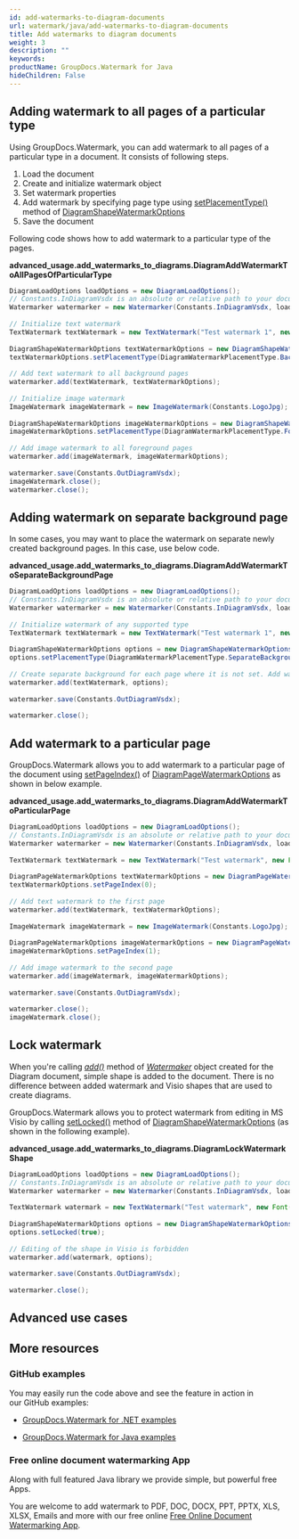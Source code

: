 ```yaml
---
id: add-watermarks-to-diagram-documents
url: watermark/java/add-watermarks-to-diagram-documents
title: Add watermarks to diagram documents
weight: 3
description: ""
keywords: 
productName: GroupDocs.Watermark for Java
hideChildren: False
---
```

## Adding watermark to all pages of a particular type

Using GroupDocs.Watermark, you can add watermark to all pages of a particular type in a document. It consists of following steps.

1.  Load the document
2.  Create and initialize watermark object
3.  Set watermark properties
4.  Add watermark by specifying page type using [setPlacementType()](https://apireference.groupdocs.com/watermark/java/com.groupdocs.watermark.options/DiagramShapeWatermarkOptions#setPlacementType(int)) method of [DiagramShapeWatermarkOptions](https://apireference.groupdocs.com/watermark/java/com.groupdocs.watermark.options/DiagramShapeWatermarkOptions)
5.  Save the document

Following code shows how to add watermark to a particular type of the pages.

**advanced\_usage.add\_watermarks\_to\_diagrams.DiagramAddWatermarkToAllPagesOfParticularType**

```java
DiagramLoadOptions loadOptions = new DiagramLoadOptions();                                               
// Constants.InDiagramVsdx is an absolute or relative path to your document. Ex: "C:\\Docs\\diagram.vsdx"
Watermarker watermarker = new Watermarker(Constants.InDiagramVsdx, loadOptions);                         
                                                                                                         
// Initialize text watermark                                                                             
TextWatermark textWatermark = new TextWatermark("Test watermark 1", new Font("Calibri", 19));            
                                                                                                         
DiagramShapeWatermarkOptions textWatermarkOptions = new DiagramShapeWatermarkOptions();                  
textWatermarkOptions.setPlacementType(DiagramWatermarkPlacementType.BackgroundPages);                    
                                                                                                         
// Add text watermark to all background pages                                                            
watermarker.add(textWatermark, textWatermarkOptions);                                                    
                                                                                                         
// Initialize image watermark                                                                            
ImageWatermark imageWatermark = new ImageWatermark(Constants.LogoJpg);                                   
                                                                                                         
DiagramShapeWatermarkOptions imageWatermarkOptions = new DiagramShapeWatermarkOptions();                 
imageWatermarkOptions.setPlacementType(DiagramWatermarkPlacementType.ForegroundPages);                   
                                                                                                         
// Add image watermark to all foreground pages                                                           
watermarker.add(imageWatermark, imageWatermarkOptions);                                                  
                                                                                                         
watermarker.save(Constants.OutDiagramVsdx);                                                              
imageWatermark.close();                                                                                  
watermarker.close();                                                                                   
```

## Adding watermark on separate background page

In some cases, you may want to place the watermark on separate newly created background pages. In this case, use below code.

**advanced\_usage.add\_watermarks\_to\_diagrams.DiagramAddWatermarkToSeparateBackgroundPage**

```java
DiagramLoadOptions loadOptions = new DiagramLoadOptions();                                               
// Constants.InDiagramVsdx is an absolute or relative path to your document. Ex: "C:\\Docs\\diagram.vsdx"
Watermarker watermarker = new Watermarker(Constants.InDiagramVsdx, loadOptions);                         
                                                                                                         
// Initialize watermark of any supported type                                                            
TextWatermark textWatermark = new TextWatermark("Test watermark 1", new Font("Calibri", 19));            
                                                                                                         
DiagramShapeWatermarkOptions options = new DiagramShapeWatermarkOptions();                               
options.setPlacementType(DiagramWatermarkPlacementType.SeparateBackgrounds);                             
                                                                                                         
// Create separate background for each page where it is not set. Add watermark to it.                    
watermarker.add(textWatermark, options);                                                                 
                                                                                                         
watermarker.save(Constants.OutDiagramVsdx);                                                              
                                                                                                         
watermarker.close();                                                                                     
```

## Add watermark to a particular page

GroupDocs.Watermark allows you to add watermark to a particular page of the document using [setPageIndex()](https://apireference.groupdocs.com/watermark/java/com.groupdocs.watermark.options/DiagramPageWatermarkOptions#setPageIndex(int)) of [DiagramPageWatermarkOptions](https://apireference.groupdocs.com/watermark/java/com.groupdocs.watermark.options/DiagramPageWatermarkOptions) as shown in below example.

**advanced\_usage.add\_watermarks\_to\_diagrams.DiagramAddWatermarkToParticularPage**

```java
DiagramLoadOptions loadOptions = new DiagramLoadOptions();                                               
// Constants.InDiagramVsdx is an absolute or relative path to your document. Ex: "C:\\Docs\\diagram.vsdx"
Watermarker watermarker = new Watermarker(Constants.InDiagramVsdx, loadOptions);                         
                                                                                                         
TextWatermark textWatermark = new TextWatermark("Test watermark", new Font("Calibri", 19));              
                                                                                                         
DiagramPageWatermarkOptions textWatermarkOptions = new DiagramPageWatermarkOptions();                    
textWatermarkOptions.setPageIndex(0);                                                                    
                                                                                                         
// Add text watermark to the first page                                                                  
watermarker.add(textWatermark, textWatermarkOptions);                                                    
                                                                                                         
ImageWatermark imageWatermark = new ImageWatermark(Constants.LogoJpg);                                   
                                                                                                         
DiagramPageWatermarkOptions imageWatermarkOptions = new DiagramPageWatermarkOptions();                   
imageWatermarkOptions.setPageIndex(1);                                                                   
                                                                                                         
// Add image watermark to the second page                                                                
watermarker.add(imageWatermark, imageWatermarkOptions);                                                  
                                                                                                         
watermarker.save(Constants.OutDiagramVsdx);                                                              
                                                                                                         
watermarker.close();                                                                                     
imageWatermark.close();                                                                                  
```

## Lock watermark

When you're calling [*add()*](https://apireference.groupdocs.com/watermark/java/com.groupdocs.watermark/Watermarker#add(com.groupdocs.watermark.Watermark)) method of *[Watermaker](https://apireference.groupdocs.com/watermark/java/com.groupdocs.watermark/Watermarker)* object created for the Diagram document, simple shape is added to the document. There is no difference between added watermark and Visio shapes that are used to create diagrams.

GroupDocs.Watermark allows you to protect watermark from editing in MS Visio by calling [setLocked()](https://apireference.groupdocs.com/watermark/java/com.groupdocs.watermark.options/DiagramWatermarkOptions#setLocked(boolean)) method of [DiagramShapeWatermarkOptions](https://apireference.groupdocs.com/watermark/java/com.groupdocs.watermark.options/DiagramShapeWatermarkOptions) (as shown in the following example).

**advanced\_usage.add\_watermarks\_to\_diagrams.DiagramLockWatermarkShape**

```java
DiagramLoadOptions loadOptions = new DiagramLoadOptions();                                                
// Constants.InDiagramVsdx is an absolute or relative path to your document. Ex: "C:\\Docs\\diagram.vsdx" 
Watermarker watermarker = new Watermarker(Constants.InDiagramVsdx, loadOptions);                          
                                                                                                          
TextWatermark watermark = new TextWatermark("Test watermark", new Font("Arial", 19));                     
                                                                                                          
DiagramShapeWatermarkOptions options = new DiagramShapeWatermarkOptions();                                
options.setLocked(true);                                                                                  
                                                                                                          
// Editing of the shape in Visio is forbidden                                                             
watermarker.add(watermark, options);                                                                      
                                                                                                          
watermarker.save(Constants.OutDiagramVsdx);                                                               
                                                                                                          
watermarker.close();                                                                                      
```

## Advanced use cases

## More resources

### GitHub examples

You may easily run the code above and see the feature in action in our GitHub examples:

*   [GroupDocs.Watermark for .NET examples](https://github.com/groupdocs-watermark/GroupDocs.Watermark-for-.NET)
    
*   [GroupDocs.Watermark for Java examples](https://github.com/groupdocs-watermark/GroupDocs.Watermark-for-Java)
    

### Free online document watermarking App

Along with full featured Java library we provide simple, but powerful free Apps.

You are welcome to add watermark to PDF, DOC, DOCX, PPT, PPTX, XLS, XLSX, Emails and more with our free online [Free Online Document Watermarking App](https://products.groupdocs.app/watermark).
